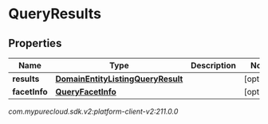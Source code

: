 # QueryResults


## Properties

| Name | Type | Description | Notes |
| ------------ | ------------- | ------------- | ------------- |
| **results** | [**DomainEntityListingQueryResult**](DomainEntityListingQueryResult) |  |  [optional] |
| **facetInfo** | [**QueryFacetInfo**](QueryFacetInfo) |  |  [optional] |




_com.mypurecloud.sdk.v2:platform-client-v2:211.0.0_
